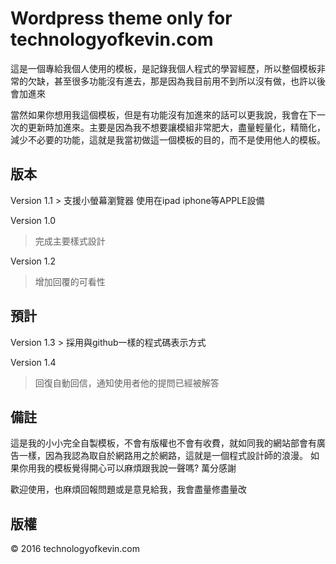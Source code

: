 <h1>Wordpress theme only for technologyofkevin.com</h1>

這是一個專給我個人使用的模板，是記錄我個人程式的學習經歷，所以整個模板非常的欠缺，甚至很多功能沒有進去，那是因為我目前用不到所以沒有做，也許以後會加進來

當然如果你想用我這個模板，但是有功能沒有加進來的話可以更我說，我會在下一次的更新時加進來。主要是因為我不想要讓模組非常肥大，盡量輕量化，精簡化，減少不必要的功能，這就是我當初做這一個模板的目的，而不是使用他人的模板。

<h2>版本</h2>
Version 1.1
> 支援小螢幕瀏覽器 使用在ipad iphone等APPLE設備

Version 1.0
> 完成主要樣式設計

Version 1.2
> 增加回覆的可看性

<h2>預計</h2>
Version 1.3
> 採用與github一樣的程式碼表示方式

Version 1.4
> 回復自動回信，通知使用者他的提問已經被解答

<h2>備註</h2>
這是我的小小完全自製模板，不會有版權也不會有收費，就如同我的網站部會有廣告一樣，因為我認為取自於網路用之於網路，這就是一個程式設計師的浪漫。
如果你用我的模板覺得開心可以麻煩跟我說一聲嗎? 萬分感謝

歡迎使用，也麻煩回報問題或是意見給我，我會盡量修盡量改

<h2>版權</h2>
&copy; 2016 technologyofkevin.com
